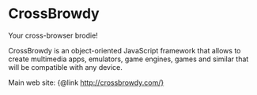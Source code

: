 CrossBrowdy
============

Your cross-browser brodie!

CrossBrowdy is an object-oriented JavaScript framework that allows to create multimedia apps, emulators, game engines, games and similar that will be compatible with any device.

Main web site: {@link http://crossbrowdy.com/}